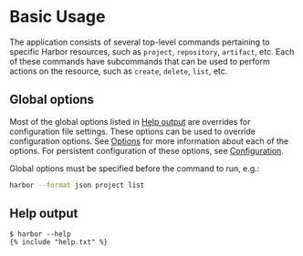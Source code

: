 # Basic Usage

The application consists of several top-level commands pertaining to specific Harbor resources, such as `project`, `repository`, `artifact`, etc. Each of these commands have subcommands that can be used to perform actions on the resource, such as `create`, `delete`, `list`, etc.



## Global options

Most of the global options listed in [Help output](#help-output) are overrides for configuration file settings. These options can be used to override configuration options. See [Options](./options.md) for more information about each of the options. For persistent configuration of these options, see [Configuration](../configuration.md).

Global options must be specified before the command to run, e.g.:

```bash
harbor --format json project list
```

## Help output

```
$ harbor --help
{% include "help.txt" %}
```
